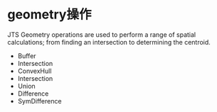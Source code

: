 # geometry操作

JTS Geometry operations are used to perform a range of spatial calculations; from finding an intersection to determining the centroid.

- Buffer
- Intersection
- ConvexHull
- Intersection
- Union
- Difference
- SymDifference
